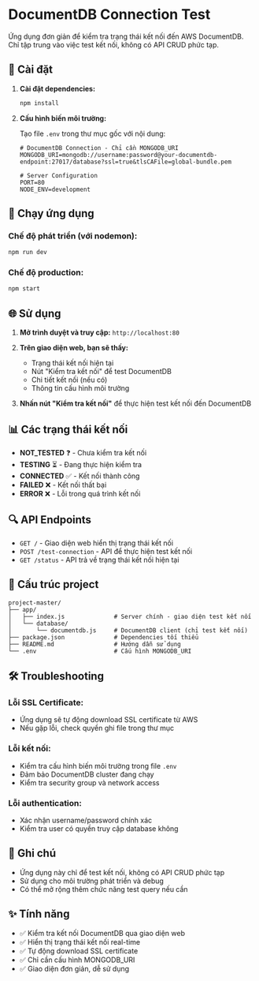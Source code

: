 # DocumentDB Connection Test

Ứng dụng đơn giản để kiểm tra trạng thái kết nối đến AWS DocumentDB. Chỉ tập trung vào việc test kết nối, không có API CRUD phức tạp.

## 🚀 Cài đặt

1. **Cài đặt dependencies:**
   ```bash
   npm install
   ```

2. **Cấu hình biến môi trường:**
   
   Tạo file `.env` trong thư mục gốc với nội dung:
   ```env
   # DocumentDB Connection - Chỉ cần MONGODB_URI
   MONGODB_URI=mongodb://username:password@your-documentdb-endpoint:27017/database?ssl=true&tlsCAFile=global-bundle.pem
   
   # Server Configuration  
   PORT=80
   NODE_ENV=development
   ```

## 🔧 Chạy ứng dụng

### Chế độ phát triển (với nodemon):
```bash
npm run dev
```

### Chế độ production:
```bash
npm start
```

## 🌐 Sử dụng

1. **Mở trình duyệt và truy cập:** `http://localhost:80`

2. **Trên giao diện web, bạn sẽ thấy:**
   - Trạng thái kết nối hiện tại
   - Nút "Kiểm tra kết nối" để test DocumentDB
   - Chi tiết kết nối (nếu có)
   - Thông tin cấu hình môi trường

3. **Nhấn nút "Kiểm tra kết nối"** để thực hiện test kết nối đến DocumentDB

## 📊 Các trạng thái kết nối

- **NOT_TESTED** ❓ - Chưa kiểm tra kết nối
- **TESTING** ⏳ - Đang thực hiện kiểm tra
- **CONNECTED** ✅ - Kết nối thành công
- **FAILED** ❌ - Kết nối thất bại
- **ERROR** ❌ - Lỗi trong quá trình kết nối

## 🔍 API Endpoints

- `GET /` - Giao diện web hiển thị trạng thái kết nối
- `POST /test-connection` - API để thực hiện test kết nối
- `GET /status` - API trả về trạng thái kết nối hiện tại

## 📁 Cấu trúc project

```
project-master/
├── app/
│   ├── index.js              # Server chính - giao diện test kết nối
│   └── database/
│       └── documentdb.js     # DocumentDB client (chỉ test kết nối)
├── package.json              # Dependencies tối thiểu
├── README.md                 # Hướng dẫn sử dụng
└── .env                      # Cấu hình MONGODB_URI
```

## 🛠️ Troubleshooting

### Lỗi SSL Certificate:
- Ứng dụng sẽ tự động download SSL certificate từ AWS
- Nếu gặp lỗi, check quyền ghi file trong thư mục

### Lỗi kết nối:
- Kiểm tra cấu hình biến môi trường trong file `.env`
- Đảm bảo DocumentDB cluster đang chạy
- Kiểm tra security group và network access

### Lỗi authentication:
- Xác nhận username/password chính xác
- Kiểm tra user có quyền truy cập database không

## 📝 Ghi chú

- Ứng dụng này chỉ để test kết nối, không có API CRUD phức tạp
- Sử dụng cho môi trường phát triển và debug
- Có thể mở rộng thêm chức năng test query nếu cần

## ✨ Tính năng

- ✅ Kiểm tra kết nối DocumentDB qua giao diện web
- ✅ Hiển thị trạng thái kết nối real-time  
- ✅ Tự động download SSL certificate
- ✅ Chỉ cần cấu hình MONGODB_URI
- ✅ Giao diện đơn giản, dễ sử dụng